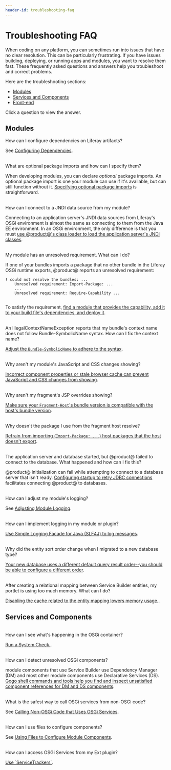 ```yaml
---
header-id: troubleshooting-faq
---
```


# Troubleshooting FAQ

When coding on any platform, you can sometimes run into issues that have no
clear resolution. This can be particularly frustrating. If you have issues
building, deploying, or running apps and modules, you want to resolve them
fast. These frequently asked questions and answers help you troubleshoot and
correct problems. 

Here are the troubleshooting sections:

-   [Modules](#troubleshooting-modules)
-   [Services and Components](#troubleshooting-services-and-components)
-   [Front-end](/docs/7-1/tutorials/-/knowledge_base/t/troubleshooting-front-end-development-issues)

Click a question to view the answer.

## Modules

<div class="ldn-faq-question">
  <span class="ldn-faq-toggle-button" data-show="false" style="font-weight: normal;">How can I configure dependencies on Liferay artifacts?&nbsp;<span class="icon-caret-right" style="pointer-events:none;"></span></span>
  <div class="hide">  
    <p>See <a href="/develop/tutorials/-/knowledge_base/7-1/configuring-dependencies">Configuring Dependencies</a>. </p>
  </div>
</div>

<br/>
<div class="ldn-faq-question">
  <span class="ldn-faq-toggle-button" data-show="false" style="font-weight: normal;">What are optional package imports and how can I specify them?&nbsp;<span class="icon-caret-right" style="pointer-events:none;"></span></span>
  <div class="hide">  
    <p>When developing modules, you can declare <em>optional</em> package imports. An optional package import is one your module can use if it's available, but can still function without it. <a href="/develop/tutorials/-/knowledge_base/7-1/declaring-optional-import-package-requirements">Specifying optional package imports</a> is straightforward. </p>
  </div>
</div>

<br/>
<div class="ldn-faq-question">
  <span class="ldn-faq-toggle-button" data-show="false" style="font-weight: normal;">How can I connect to a JNDI data source from my module?&nbsp;<span class="icon-caret-right" style="pointer-events:none;"></span></span>
  <div class="hide">  
    <p>Connecting to an application server's JNDI data sources from Liferay's OSGi environment is almost the same as connecting to them from the Java EE environment. In an OSGi environment, the only difference is that you must <a href="/develop/tutorials/-/knowledge_base/7-1/connecting-to-data-sources-using-jndi">use @product@'s class loader to load the application server's JNDI classes</a>. </p>
  </div>
</div>

<br/>
<div class="ldn-faq-question">
  <span class="ldn-faq-toggle-button" data-show="false" style="font-weight: normal;">My module has an unresolved requirement. What can I do?&nbsp;<span class="icon-caret-right" style="pointer-events:none;"></span></span>
  <div class="hide">  
    <p>If one of your bundles imports a package that no other bundle in the Liferay OSGi runtime exports, @product@ reports an unresolved requirement:</p>
    <pre><code>! could not resolve the bundles: ...
    Unresolved requirement: Import-Package: ...
    ...
    Unresolved requirement: Require-Capability ...
    </code></pre>
    <p>To satisfy the requirement, <a href="/develop/tutorials/-/knowledge_base/7-1/resolving-bundle-requirements">find a module that provides the capability, add it to your build file's dependencies, and deploy it</a>. </p>
  </div>
</div> 

<br/>
<div class="ldn-faq-question">
  <span class="ldn-faq-toggle-button" data-show="false" style="font-weight: normal;">An IllegalContextNameException reports that my bundle's context name does not follow Bundle-SymbolicName syntax. How can I fix the context name?&nbsp;<span class="icon-caret-right" style="pointer-events:none;"></span></span>
  <div class="hide">  
    <p><a href="/develop/tutorials/-/knowledge_base/7-1/resolving-bundle-symbolicname-syntax-issues">Adjust the <code>Bundle-SymbolicName</code> to adhere to the syntax</a>. </p>
  </div>
</div>
</div>

<br/>
<div class="ldn-faq-question">
  <span class="ldn-faq-toggle-button" data-show="false" style="font-weight: normal;">Why aren't my module's JavaScript and CSS changes showing?&nbsp;<span class="icon-caret-right" style="pointer-events:none;"></span></span>
  <div class="hide">  
    <p><a href="/develop/tutorials/-/knowledge_base/7-1/why-arent-my-modules-javascript-and-css-changes-showing">Incorrect component properties or stale browser cache can prevent JavaScript and CSS changes from showing</a>. </p>
  </div>
</div>

<br/>
<div class="ldn-faq-question">
  <span class="ldn-faq-toggle-button" data-show="false" style="font-weight: normal;">Why aren't my fragment's JSP overrides showing?&nbsp;<span class="icon-caret-right" style="pointer-events:none;"></span></span>
  <div class="hide">  
    <p><a href="/develop/tutorials/-/knowledge_base/7-1/why-arent-jsp-overrides-i-made-using-fragments-showing">Make sure your <code>Fragment-Host</code>'s bundle version is compatible with the host's bundle version</a>. </p>
  </div>
</div>

<br/>
<div class="ldn-faq-question">
  <span class="ldn-faq-toggle-button" data-show="false" style="font-weight: normal;">Why doesn't the package I use from the fragment host resolve?&nbsp;<span class="icon-caret-right" style="pointer-events:none;"></span></span>
  <div class="hide">  
    <p><a href="/develop/tutorials/-/knowledge_base/7-1/why-is-a-package-i-use-from-the-fragment-host-unresolved">Refrain from importing (<code>Import-Package: ...</code>) host packages that the host doesn't export</a>. </p>
  </div>
</div>

<br/>
<div class="ldn-faq-question">
  <span class="ldn-faq-toggle-button" data-show="false" style="font-weight: normal;">The application server and database started, but @product@ failed to connect to the database. What happened and how can I fix this?&nbsp;<span class="icon-caret-right" style="pointer-events:none;"></span></span>
  <div class="hide">  
    <p>@product@ initialization can fail while attempting to connect to a database server that isn't ready. <a href="/develop/tutorials/-/knowledge_base/7-1/portal-failed-to-initialize-because-the-database-wasnt-ready">Configuring startup to retry JDBC connections</a> facilitates connecting @product@ to databases. </p>
  </div>
</div>

<br/>
<div class="ldn-faq-question">
  <span class="ldn-faq-toggle-button" data-show="false" style="font-weight: normal;">How can I adjust my module's logging?&nbsp;<span class="icon-caret-right" style="pointer-events:none;"></span></span>
  <div class="hide">  
    <p>See <a href="/develop/tutorials/-/knowledge_base/7-1/adjusting-module-logging">Adjusting Module Logging</a>. </p>
  </div>
</div>

<br/>
<div class="ldn-faq-question">
  <span class="ldn-faq-toggle-button" data-show="false" style="font-weight: normal;">How can I implement logging in my module or plugin?&nbsp;<span class="icon-caret-right" style="pointer-events:none;"></span></span>
  <div class="hide">  
    <p><a href="/develop/tutorials/-/knowledge_base/7-1/implementing-logging">Use Simple Logging Facade for Java (SLF4J) to log messages</a>.</p>
  </div>
</div>

<br/>
<div class="ldn-faq-question">
  <span class="ldn-faq-toggle-button" data-show="false" style="font-weight: normal;">Why did the entity sort order change when I migrated to a new database type?&nbsp;<span class="icon-caret-right" style="pointer-events:none;"></span></span>
  <div class="hide">  
    <p><a href="/develop/tutorials/-/knowledge_base/7-1/sort-order-changed-with-a-different-database">Your new database uses a different default query result order--you should be able to configure a different order</a>.</p>
  </div>
</div>

<br/>
<div class="ldn-faq-question">
  <span class="ldn-faq-toggle-button" data-show="false" style="font-weight: normal;">After creating a relational mapping between Service Builder entities, my portlet is using too much memory. What can I do?&nbsp;<span class="icon-caret-right" style="pointer-events:none;"></span></span>
  <div class="hide">  
    <p><a href="/develop/tutorials/-/knowledge_base/7-1/disabling-cache-for-table-mapper-tables">Disabling the cache related to the entity mapping lowers memory usage.</a>.</p>
</div>
</div>

## Services and Components

<br/>
<div class="ldn-faq-question">
  <span class="ldn-faq-toggle-button" data-show="false" style="font-weight: normal;">How can I see what's happening in the OSGi container?&nbsp;<span class="icon-caret-right" style="pointer-events:none;"></span></span>
  <div class="hide">  
    <p><a href="/develop/tutorials/-/knowledge_base/7-1/system-check">Run a System Check.</a>. </p>
  </div>
</div>

<br/>
<div class="ldn-faq-question">
  <span class="ldn-faq-toggle-button" data-show="false" style="font-weight: normal;">How can I detect unresolved OSGi components?&nbsp;<span class="icon-caret-right" style="pointer-events:none;"></span></span>
  <div class="hide">  
    <p>module components that use Service Builder use Dependency Manager (DM) and most other module components use Declarative Services (DS). <a href="/develop/tutorials/-/knowledge_base/7-1/detecting-unresolved-osgi-components">Gogo shell commands and tools help you find and inspect unsatisfied component references for DM and DS components</a>. </p>
  </div>
</div>

<br/>
<div class="ldn-faq-question">
  <span class="ldn-faq-toggle-button" data-show="false" style="font-weight: normal;">What is the safest way to call OSGi services from non-OSGi code?&nbsp;<span class="icon-caret-right" style="pointer-events:none;"></span></span>
  <div class="hide">  
    <p>See <a href="/develop/tutorials/-/knowledge_base/7-1/service-trackers">Calling Non-OSGi Code that Uses OSGi Services</a>. </p>
  </div>
</div>

<br/>
<div class="ldn-faq-question">
  <span class="ldn-faq-toggle-button" data-show="false" style="font-weight: normal;">How can I use files to configure components?&nbsp;<span class="icon-caret-right" style="pointer-events:none;"></span></span>
  <div class="hide">  
    <p>See <a href="/develop/tutorials/-/knowledge_base/7-1/using-files-to-configure-product-modules">Using Files to Configure Module Components</a>. </p>
  </div>
</div>

<br/>
<div class="ldn-faq-question">
  <span class="ldn-faq-toggle-button" data-show="false" style="font-weight: normal;">How can I access OSGi Services from my Ext plugin?&nbsp;<span class="icon-caret-right" style="pointer-events:none;"></span></span>
  <div class="hide">  
    <p><a href="/develop/tutorials/-/knowledge_base/7-1/using-osgi-services-from-ext-plugins">Use `ServiceTrackers`</a>. </p>
  </div>
</div>
